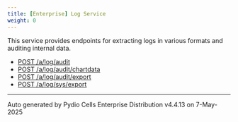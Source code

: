 ```yaml
---
title: [Enterprise] Log Service
weight: 0
---
```








This service provides endpoints for extracting logs in various formats and auditing internal data.

* [POST /a/log/audit](../post-a-log-audit/)
* [POST /a/log/audit/chartdata](../post-a-log-audit-chartdata/)
* [POST /a/log/audit/export](../post-a-log-audit-export/)
* [POST /a/log/sys/export](../post-a-log-sys-export/)

---
Auto generated by Pydio Cells Enterprise Distribution v4.4.13 on 7-May-2025
